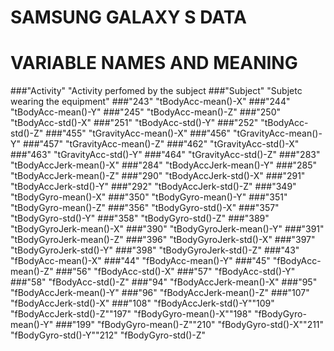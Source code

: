 # SAMSUNG GALAXY S DATA
# VARIABLE NAMES AND MEANING

###"Activity" "Activity perfomed by the subject
###"Subject" "Subjetc wearing the equipment"
###"243" "tBodyAcc-mean()-X"
###"244" "tBodyAcc-mean()-Y"
###"245" "tBodyAcc-mean()-Z"
###"250" "tBodyAcc-std()-X"
###"251" "tBodyAcc-std()-Y"
###"252" "tBodyAcc-std()-Z"
###"455" "tGravityAcc-mean()-X"
###"456" "tGravityAcc-mean()-Y"
###"457" "tGravityAcc-mean()-Z"
###"462" "tGravityAcc-std()-X"
###"463" "tGravityAcc-std()-Y"
###"464" "tGravityAcc-std()-Z"
###"283" "tBodyAccJerk-mean()-X"
###"284" "tBodyAccJerk-mean()-Y"
###"285" "tBodyAccJerk-mean()-Z"
###"290" "tBodyAccJerk-std()-X"
###"291" "tBodyAccJerk-std()-Y"
###"292" "tBodyAccJerk-std()-Z"
###"349" "tBodyGyro-mean()-X"
###"350" "tBodyGyro-mean()-Y"
###"351" "tBodyGyro-mean()-Z"
###"356" "tBodyGyro-std()-X"
###"357" "tBodyGyro-std()-Y"
###"358" "tBodyGyro-std()-Z"
###"389" "tBodyGyroJerk-mean()-X"
###"390" "tBodyGyroJerk-mean()-Y"
###"391" "tBodyGyroJerk-mean()-Z"
###"396" "tBodyGyroJerk-std()-X"
###"397" "tBodyGyroJerk-std()-Y"
###"398" "tBodyGyroJerk-std()-Z"
###"43" "fBodyAcc-mean()-X"
###"44" "fBodyAcc-mean()-Y"
###"45" "fBodyAcc-mean()-Z"
###"56" "fBodyAcc-std()-X"
###"57" "fBodyAcc-std()-Y"
###"58" "fBodyAcc-std()-Z"
###"94" "fBodyAccJerk-mean()-X"
###"95" "fBodyAccJerk-mean()-Y"
###"96" "fBodyAccJerk-mean()-Z"
###"107" "fBodyAccJerk-std()-X"
###"108" "fBodyAccJerk-std()-Y""109" "fBodyAccJerk-std()-Z""197" "fBodyGyro-mean()-X""198" "fBodyGyro-mean()-Y"
###"199" "fBodyGyro-mean()-Z""210" "fBodyGyro-std()-X""211" "fBodyGyro-std()-Y""212" "fBodyGyro-std()-Z"

